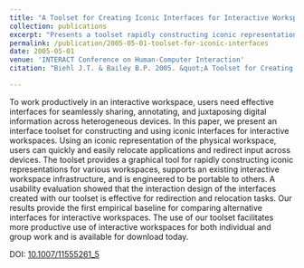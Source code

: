 ```yaml
---
title: "A Toolset for Creating Iconic Interfaces for Interactive Workspaces"
collection: publications
excerpt: "Presents a toolset rapidly constructing iconic representations of workspaces.  The tool provide support to an interactive workspace infrastructure, allowing it to be portable to other environments."
permalink: /publication/2005-05-01-toolset-for-iconic-interfaces
date: 2005-05-01
venue: 'INTERACT Conference on Human-Computer Interaction'
citation: "Biehl J.T. & Bailey B.P. 2005. &quot;A Toolset for Creating Iconic Interfaces for Interactive Workspaces.&quot; In: Costabile M.F., Paternò F. (eds) <i>IFIP TC.13 International Conference on Human-Computer Interaction (INTERACT 2005)</i>. Lecture Notes in Computer Science, vol 3585. Springer, Berlin, Heidelberg."

---
```

To work productively in an interactive workspace, users need effective interfaces for seamlessly sharing, annotating, and juxtaposing digital information across heterogeneous devices. In this paper, we present an interface toolset for constructing and using iconic interfaces for interactive workspaces. Using an iconic representation of the physical workspace, users can quickly and easily relocate applications and redirect input across devices. The toolset provides a graphical tool for rapidly constructing iconic representations for various workspaces, supports an existing interactive workspace infrastructure, and is engineered to be portable to others. A usability evaluation showed that the interaction design of the interfaces created with our toolset is effective for redirection and relocation tasks. Our results provide the first empirical baseline for comparing alternative interfaces for interactive workspaces. The use of our toolset facilitates more productive use of interactive workspaces for both individual and group work and is available for download today.

DOI: [10.1007/11555261_5](https://doi.org/10.1007/11555261_5)
